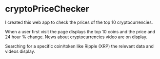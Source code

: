 # cryptoPriceChecker

I created this web app to check the prices of the top 10 cryptocurrencies. 

When a user first visit the page displays the top 10 coins and the price and 24 hour % change. 
News about cryptocurrencies video are on display.

Searching for a specific coin/token like Ripple (XRP) the relevant data and videos display.
